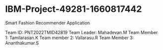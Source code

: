 # IBM-Project-49281-1660817442
Smart Fashion Recommender Application

Team ID: PNT2022TMID42819
Team Leader: Mahadevan.M
Team Member 1: Tamilarasan.K
Team member 2: Vallarasu.R
Team Member 3: Ananthakumar.S
